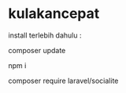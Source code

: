 # kulakancepat
install terlebih dahulu : 
<p>composer update</p> 
<p>npm i</p> 
<p>composer require laravel/socialite</p> 
